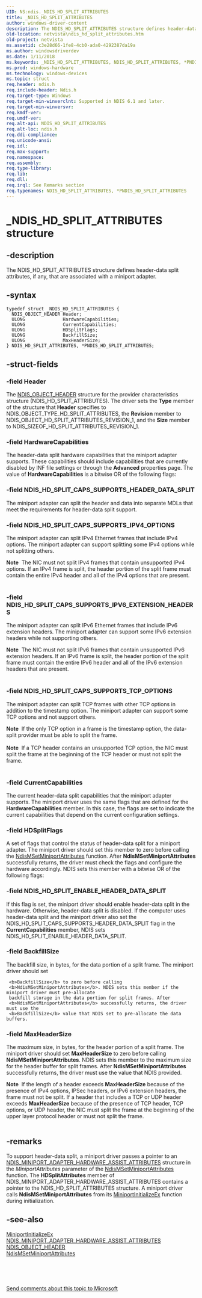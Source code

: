 ```yaml
---
UID: NS:ndis._NDIS_HD_SPLIT_ATTRIBUTES
title: _NDIS_HD_SPLIT_ATTRIBUTES
author: windows-driver-content
description: The NDIS_HD_SPLIT_ATTRIBUTES structure defines header-data split attributes, if any, that are associated with a miniport adapter.
old-location: netvista\ndis_hd_split_attributes.htm
old-project: netvista
ms.assetid: c3e28d66-1fe8-4cb0-ada0-4292387da19a
ms.author: windowsdriverdev
ms.date: 1/11/2018
ms.keywords: _NDIS_HD_SPLIT_ATTRIBUTES, NDIS_HD_SPLIT_ATTRIBUTES, *PNDIS_HD_SPLIT_ATTRIBUTES
ms.prod: windows-hardware
ms.technology: windows-devices
ms.topic: struct
req.header: ndis.h
req.include-header: Ndis.h
req.target-type: Windows
req.target-min-winverclnt: Supported in NDIS 6.1 and later.
req.target-min-winversvr: 
req.kmdf-ver: 
req.umdf-ver: 
req.alt-api: NDIS_HD_SPLIT_ATTRIBUTES
req.alt-loc: ndis.h
req.ddi-compliance: 
req.unicode-ansi: 
req.idl: 
req.max-support: 
req.namespace: 
req.assembly: 
req.type-library: 
req.lib: 
req.dll: 
req.irql: See Remarks section
req.typenames: NDIS_HD_SPLIT_ATTRIBUTES, *PNDIS_HD_SPLIT_ATTRIBUTES
---
```


# _NDIS_HD_SPLIT_ATTRIBUTES structure



## -description
The NDIS_HD_SPLIT_ATTRIBUTES structure defines header-data split attributes, if any, that are
  associated with a miniport adapter.



## -syntax

````
typedef struct _NDIS_HD_SPLIT_ATTRIBUTES {
  NDIS_OBJECT_HEADER Header;
  ULONG              HardwareCapabilities;
  ULONG              CurrentCapabilities;
  ULONG              HDSplitFlags;
  ULONG              BackfillSize;
  ULONG              MaxHeaderSize;
} NDIS_HD_SPLIT_ATTRIBUTES, *PNDIS_HD_SPLIT_ATTRIBUTES;
````


## -struct-fields

### -field Header

The 
     <a href="..\ntddndis\ns-ntddndis-_ndis_object_header.md">NDIS_OBJECT_HEADER</a> structure for the
     provider characteristics structure (NDIS_HD_SPLIT_ATTRIBUTES). The driver sets the 
     <b>Type</b> member of the structure that 
     <b>Header</b> specifies to NDIS_OBJECT_TYPE_HD_SPLIT_ATTRIBUTES, the 
     <b>Revision</b> member to NDIS_OBJECT_HD_SPLIT_ATTRIBUTES_REVISION_1, and the 
     <b>Size</b> member to NDIS_SIZEOF_HD_SPLIT_ATTRIBUTES_REVISION_1.


### -field HardwareCapabilities

The header-data split hardware capabilities that the miniport adapter supports. These capabilities
     should include capabilities that are currently disabled by INF file settings or through the 
     <b>Advanced</b> properties page. The value of 
     <b>HardwareCapabilities</b> is a bitwise OR of the following flags:
     




### -field NDIS_HD_SPLIT_CAPS_SUPPORTS_HEADER_DATA_SPLIT

The miniport adapter can split the header and data into separate MDLs that meet the requirements
       for header-data split support.


### -field NDIS_HD_SPLIT_CAPS_SUPPORTS_IPV4_OPTIONS

The miniport adapter can split IPv4 Ethernet frames that include IPv4 options. The miniport
       adapter can support splitting some IPv4 options while not splitting others. 
       

<div class="alert"><b>Note</b>  The NIC must not split IPv4 frames that contain unsupported IPv4 options. If an
       IPv4 frame is split, the header portion of the split frame must contain the entire IPv4 header and all
       of the IPv4 options that are present.</div>
<div> </div>

### -field NDIS_HD_SPLIT_CAPS_SUPPORTS_IPV6_EXTENSION_HEADERS

The miniport adapter can split IPv6 Ethernet frames that include IPv6 extension headers. The
       miniport adapter can support some IPv6 extension headers while not supporting others. 
       

<div class="alert"><b>Note</b>  The NIC must not split IPv6 frames that contain unsupported IPv6 extension
       headers. If an IPv6 frame is split, the header portion of the split frame must contain the entire IPv6
       header and all of the IPv6 extension headers that are present.</div>
<div> </div>

### -field NDIS_HD_SPLIT_CAPS_SUPPORTS_TCP_OPTIONS

The miniport adapter can split TCP frames with other TCP options in addition to the timestamp
       option. The miniport adapter can support some TCP options and not support others.
       

<div class="alert"><b>Note</b>  If the only TCP option in a frame is the timestamp option, the data-split
       provider must be able to split the frame.</div>
<div> </div>
<div class="alert"><b>Note</b>  If a TCP header contains an unsupported TCP option, the NIC must split the frame
       at the beginning of the TCP header or must not split the frame.</div>
<div> </div>
</dd>
</dl>

### -field CurrentCapabilities

The current header-data split capabilities that the miniport adapter supports. The miniport driver
     uses the same flags that are defined for the 
     <b>HardwareCapabilities</b> member. In this case, the flags are set to indicate the current capabilities
     that depend on the current configuration settings.


### -field HDSplitFlags

A set of flags that control the status of header-data split for a miniport adapter. The miniport
     driver should set this member to zero before calling the 
     <a href="..\ndis\nf-ndis-ndismsetminiportattributes.md">
     NdisMSetMiniportAttributes</a> function. After 
     <b>NdisMSetMiniportAttributes</b> successfully returns, the driver must check the flags and configure the
     hardware accordingly. NDIS sets this member with a bitwise OR of the following flags:
     




### -field NDIS_HD_SPLIT_ENABLE_HEADER_DATA_SPLIT

If this flag is set, the miniport driver should enable header-data split in the hardware.
       Otherwise, header-data split is disabled. If the computer uses header-data split and the miniport
       driver also set the NDIS_HD_SPLIT_CAPS_SUPPORTS_HEADER_DATA_SPLIT flag in the 
       <b>CurrentCapabilities</b> member, NDIS sets NDIS_HD_SPLIT_ENABLE_HEADER_DATA_SPLIT.

</dd>
</dl>

### -field BackfillSize

The backfill size, in bytes, for the data portion of a split frame. The miniport driver should set
     
     <b>BackfillSize</b> to zero before calling 
     <b>NdisMSetMiniportAttributes</b>. NDIS sets this member if the miniport driver must pre-allocate
     backfill storage in the data portion for split frames. After 
     <b>NdisMSetMiniportAttributes</b> successfully returns, the driver must use the 
     <b>BackfillSize</b> value that NDIS set to pre-allocate the data buffers.


### -field MaxHeaderSize

The maximum size, in bytes, for the header portion of a split frame. The miniport driver should
     set 
     <b>MaxHeaderSize</b> to zero before calling 
     <b>NdisMSetMiniportAttributes</b>. NDIS sets this member to the maximum size for the header buffer for
     split frames. After 
     <b>NdisMSetMiniportAttributes</b> successfully returns, the driver must use the value that NDIS provided.
     
     

<div class="alert"><b>Note</b>  If the length of a header exceeds 
     <b>MaxHeaderSize</b> because of the presence of IPv4 options, IPSec headers, or IPv6 extension headers,
     the frame must not be split. If a header that includes a TCP or UDP header exceeds 
     <b>MaxHeaderSize</b> because of the presence of TCP header, TCP options, or UDP header, the NIC must
     split the frame at the beginning of the upper layer protocol header or must not split the
     frame.</div>
<div> </div>

## -remarks
To support header-data split, a miniport driver passes a pointer to an 
    <a href="..\ndis\ns-ndis-_ndis_miniport_adapter_hardware_assist_attributes.md">
    NDIS_MINIPORT_ADAPTER_HARDWARE_ASSIST_ATTRIBUTES</a> structure in the 
    <i>MiniportAttributes</i> parameter of the 
    <a href="..\ndis\nf-ndis-ndismsetminiportattributes.md">
    NdisMSetMiniportAttributes</a> function. The 
    <b>HDSplitAttributes</b> member of NDIS_MINIPORT_ADAPTER_HARDWARE_ASSIST_ATTRIBUTES contains a pointer to
    the NDIS_HD_SPLIT_ATTRIBUTES structure. A miniport driver calls 
    <b>NdisMSetMiniportAttributes</b> from its 
    <a href="..\ndis\nc-ndis-miniport_initialize.md">MiniportInitializeEx</a> function
    during initialization.


## -see-also
<dl>
<dt>
<a href="..\ndis\nc-ndis-miniport_initialize.md">MiniportInitializeEx</a>
</dt>
<dt>
<a href="..\ndis\ns-ndis-_ndis_miniport_adapter_hardware_assist_attributes.md">
   NDIS_MINIPORT_ADAPTER_HARDWARE_ASSIST_ATTRIBUTES</a>
</dt>
<dt>
<a href="..\ntddndis\ns-ntddndis-_ndis_object_header.md">NDIS_OBJECT_HEADER</a>
</dt>
<dt>
<a href="..\ndis\nf-ndis-ndismsetminiportattributes.md">NdisMSetMiniportAttributes</a>
</dt>
</dl>
 

 

<a href="mailto:wsddocfb@microsoft.com?subject=Documentation%20feedback [netvista\netvista]:%20NDIS_HD_SPLIT_ATTRIBUTES structure%20 RELEASE:%20(1/11/2018)&amp;body=%0A%0APRIVACY STATEMENT%0A%0AWe use your feedback to improve the documentation. We don't use your email address for any other purpose, and we'll remove your email address from our system after the issue that you're reporting is fixed. While we're working to fix this issue, we might send you an email message to ask for more info. Later, we might also send you an email message to let you know that we've addressed your feedback.%0A%0AFor more info about Microsoft's privacy policy, see http://privacy.microsoft.com/en-us/default.aspx." title="Send comments about this topic to Microsoft">Send comments about this topic to Microsoft</a>

